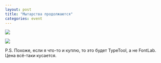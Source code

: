 ```yaml
---
layout: post
title: "Мытарства продолжаются"
categories: event
---
```

![](https://pics.livejournal.com/quillcraft/pic/0013xaxr)

![](https://pics.livejournal.com/quillcraft/pic/0013ykf4)

P.S. Похоже, если я что-то и куплю, то это будет TypeTool, а не FontLab. Цена всё-таки кусается.